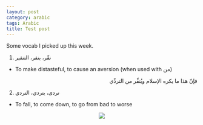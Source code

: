 ```yaml
---
layout: post
category: arabic
tags: Arabic
title: Test post
---
```

Some vocab I picked up this week. 

1. نفّر، ينفر، التنفير
- To make distasteful, to cause an aversion (when used with من)


<div dir="rtl" style="text-align: right; font-size: 1em;">
فإنّ هذا ما يكره الإسلام ويُنفِّر من التردِّي
  
  </div>
  
  
  
2. تردى، يتردي، التردي
- To fall, to come down, to go from bad to worse

<center>
  <img src = "{{baseurl}}/assets/img/posts/test.jpeg"> </center>
